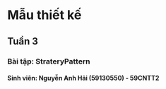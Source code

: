 # Mẫu thiết kế
## Tuần 3
### Bài tập: StrateryPattern
#### Sinh viên: Nguyễn Anh Hải (59130550) - 59CNTT2

